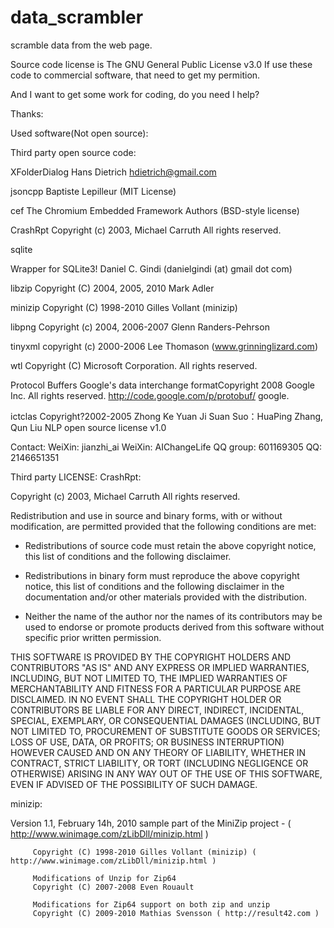 # data_scrambler
scramble data from the web page.

Source code license is The GNU General Public License v3.0
If use these code to commercial software, that need to get my permition.

And I want to get some work for coding, do you need I help?

Thanks:

Used software(Not open source):

Third party open source code:

XFolderDialog              Hans Dietrich hdietrich@gmail.com

jsoncpp                    Baptiste Lepilleur (MIT License)

cef                        The Chromium Embedded Framework Authors (BSD-style license)

CrashRpt                   Copyright (c) 2003, Michael Carruth All rights reserved.

sqlite                      

Wrapper for SQLite3!       Daniel C. Gindi (danielgindi (at) gmail dot com)

libzip                     Copyright (C) 2004, 2005, 2010 Mark Adler

minizip                    Copyright (C) 1998-2010 Gilles Vollant (minizip)

libpng                     Copyright (c) 2004, 2006-2007 Glenn Randers-Pehrson

tinyxml                    copyright (c) 2000-2006 Lee Thomason (www.grinninglizard.com)

wtl                        Copyright (C) Microsoft Corporation. All rights reserved.

Protocol Buffers           Google's data interchange formatCopyright 2008 Google Inc. All rights reserved.
                           http://code.google.com/p/protobuf/                   google.

ictclas                    Copyright?2002-2005 Zhong Ke Yuan Ji Suan Suo：HuaPing Zhang, Qun Liu 
                           NLP open source license v1.0

Contact:
    WeiXin:      jianzhi_ai
    WeiXin:      AIChangeLife 
	QQ group:    601169305
    QQ:          2146651351
	
Third party LICENSE:
CrashRpt:

Copyright (c) 2003, Michael Carruth
All rights reserved.

Redistribution and use in source and binary forms, with or without modification, 
are permitted provided that the following conditions are met:

* Redistributions of source code must retain the above copyright notice, this 
list of conditions and the following disclaimer.

* Redistributions in binary form must reproduce the above copyright notice, 
this list of conditions and the following disclaimer in the documentation 
and/or other materials provided with the distribution.

* Neither the name of the author nor the names of its contributors 
may be used to endorse or promote products derived from this software without 
specific prior written permission.


THIS SOFTWARE IS PROVIDED BY THE COPYRIGHT HOLDERS AND CONTRIBUTORS "AS IS" AND ANY 
EXPRESS OR IMPLIED WARRANTIES, INCLUDING, BUT NOT LIMITED TO, THE IMPLIED WARRANTIES 
OF MERCHANTABILITY AND FITNESS FOR A PARTICULAR PURPOSE ARE DISCLAIMED. IN NO EVENT 
SHALL THE COPYRIGHT HOLDER OR CONTRIBUTORS BE LIABLE FOR ANY DIRECT, INDIRECT, 
INCIDENTAL, SPECIAL, EXEMPLARY, OR CONSEQUENTIAL DAMAGES (INCLUDING, BUT NOT LIMITED 
TO, PROCUREMENT OF SUBSTITUTE GOODS OR SERVICES; LOSS OF USE, DATA, OR PROFITS; OR 
BUSINESS INTERRUPTION) HOWEVER CAUSED AND ON ANY THEORY OF LIABILITY, WHETHER IN CONTRACT, 
STRICT LIABILITY, OR TORT (INCLUDING NEGLIGENCE OR OTHERWISE) ARISING IN ANY WAY OUT 
OF THE USE OF THIS SOFTWARE, EVEN IF ADVISED OF THE POSSIBILITY OF SUCH DAMAGE.

minizip:

   Version 1.1, February 14h, 2010
   sample part of the MiniZip project - ( http://www.winimage.com/zLibDll/minizip.html )

         Copyright (C) 1998-2010 Gilles Vollant (minizip) ( http://www.winimage.com/zLibDll/minizip.html )

         Modifications of Unzip for Zip64
         Copyright (C) 2007-2008 Even Rouault

         Modifications for Zip64 support on both zip and unzip
         Copyright (C) 2009-2010 Mathias Svensson ( http://result42.com )

